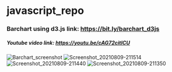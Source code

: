 # javascript_repo

### Barchart using d3.js link: https://bit.ly/barchart_d3js
##### Youtube video link: https://youtu.be/cAG72citlCU
![Barchart_screenshot](https://user-images.githubusercontent.com/62695155/129156801-86de0bf5-2bd9-4a1c-811d-8a492c6c89eb.png)
![Screenshot_20210809-211514](https://user-images.githubusercontent.com/62695155/129039750-44d12465-a186-45a2-b774-b22330ba944f.jpg)
![Screenshot_20210809-211440](https://user-images.githubusercontent.com/62695155/129039564-34ab3f21-e158-429f-b929-e46cc6a45a3b.jpg)
![Screenshot_20210809-211350](https://user-images.githubusercontent.com/62695155/129039606-1c9e8072-da77-4de6-9a3a-e1dbe95fea72.jpg)

